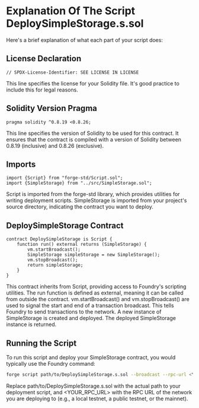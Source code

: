 # Explanation Of The Script DeploySimpleStorage.s.sol

Here's a brief explanation of what each part of your script does:

## License Declaration

```solidity
// SPDX-License-Identifier: SEE LICENSE IN LICENSE
```

This line specifies the license for your Solidity file. It's good practice to include this for legal reasons.

## Solidity Version Pragma

```solidity
pragma solidity ^0.8.19 <0.8.26;
```

This line specifies the version of Solidity to be used for this contract. It ensures that the contract is compiled with a version of Solidity between 0.8.19 (inclusive) and 0.8.26 (exclusive).

## Imports

```solidity
import {Script} from "forge-std/Script.sol";
import {SimpleStorage} from "../src/SimpleStorage.sol";
```

Script is imported from the forge-std library, which provides utilities for writing deployment scripts.
SimpleStorage is imported from your project's source directory, indicating the contract you want to deploy.

## DeploySimpleStorage Contract

```solidity
contract DeploySimpleStorage is Script {
    function run() external returns (SimpleStorage) {
        vm.startBroadcast();
        SimpleStorage simpleStorage = new SimpleStorage();
        vm.stopBroadcast();
        return simpleStorage;
    }
}
```

This contract inherits from Script, providing access to Foundry's scripting utilities.
The run function is defined as external, meaning it can be called from outside the contract.
vm.startBroadcast() and vm.stopBroadcast() are used to signal the start and end of a transaction broadcast. This tells Foundry to send transactions to the network.
A new instance of SimpleStorage is created and deployed.
The deployed SimpleStorage instance is returned.

## Running the Script

To run this script and deploy your SimpleStorage contract, you would typically use the Foundry command:

```bash
forge script path/to/DeploySimpleStorage.s.sol --broadcast --rpc-url <YOUR_RPC_URL>
```

Replace path/to/DeploySimpleStorage.s.sol with the actual path to your deployment script, and <YOUR_RPC_URL> with the RPC URL of the network you are deploying to (e.g., a local testnet, a public testnet, or the mainnet).

